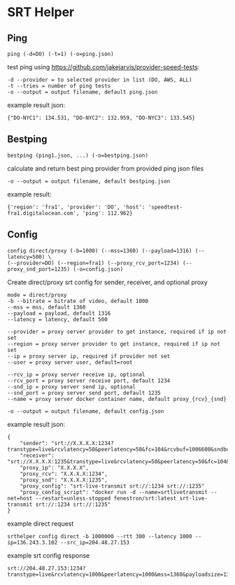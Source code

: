 # SRT Helper

## Ping
    ping (-d=DO) (-t=1) (-o=ping.json)

test ping using https://github.com/jakejarvis/provider-speed-tests:

    -d --provider = to selected provider in list (DO, AWS, ALL)
    -t --tries = number of ping tests
    -o --output = output filename, default ping.json

example result json: 

    {"DO-NYC1": 134.531, "DO-NYC2": 132.959, "DO-NYC3": 133.545}

## Bestping
    bestping (ping1.json, ...) (-o=bestping.json)

calculate and return best ping provider from provided ping json files

    -o --output = output filename, default bestping.json

example result: 

    {'region': 'fra1', 'provider': 'DO', 'host': 'speedtest-fra1.digitalocean.com', 'ping': 112.962}


## Config
    config direct/proxy (-b=1000) (--mss=1360) (--payload=1316) (--latency=500) \
    (--provider=DO) (--region=fra1) (--proxy_rcv_port=1234) (--proxy_snd_port=1235) (-o=config.json)

Create direct/proxy srt config for sender, receiver, and optional proxy

    mode = direct/proxy
    -b --bitrate = bitrate of video, default 1000
    --mss = mss, default 1360
    --payload = payload, default 1316
    --latency = latency, default 500

    --provider = proxy server provider to get instance, required if ip not set
    --region = proxy server provider to get instance, required if ip not set
    --ip = proxy server ip, required if provider not set
    --user = proxy server user, default=root

    --rcv_ip = proxy server receive ip, optional
    --rcv_port = proxy server receive port, default 1234
    --snd_ip = proxy server send ip, optional
    --snd_port = proxy server send port, default 1235
    --name = proxy server docker container name, default proxy_{rcv}_{snd}

    -o --output = output filename, default config.json

example result json: 

    {
        "sender": "srt://X.X.X.X:1234?transtype=live&rcvlatency=50&peerlatency=50&fc=104&rcvbuf=1006600&sndbuf=1006600&payloadsize=1316&mss=1360",
        "receiver": "srt://X.X.X.X:1235&transtype=live&rcvlatency=50&peerlatency=50&fc=104&rcvbuf=1006600&sndbuf=1006600&payloadsize=1316&mss=1360",
        "proxy_ip": "X.X.X.X",
        "proxy_rcv": "X.X.X.X:1234",
        "proxy_snd": "X.X.X.X:1235",
        "proxy_config": "srt-live-transmit srt://:1234 srt://:1235"
        "proxy_config_script": "docker run -d --name=srtlivetransmit --net=host --restart=unless-stopped fenestron/srt:latest srt-live-transmit srt://:1234 srt://:1235"
    }

example direct request

    srthelper config direct -b 1000000 --rtt 300 --latency 1000 --ip=136.243.3.102 --src_ip=204.48.27.153

example srt config response

    srt://204.48.27.153:1234?transtype=live&rcvlatency=1000&peerlatency=1000&mss=1360&payloadsize=1316&fc=109&rcvbuf=145188&sndbuf=145188

